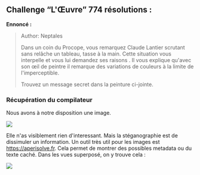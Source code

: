 ## Challenge “L'Œuvre” 774 résolutions :

**Ennoncé :**
>Author: Neptales
>
>Dans un coin du Procope, vous remarquez Claude Lantier scrutant sans relâche un tableau, tasse à la main. Cette situation vous interpelle et vous lui demandez ses raisons . Il vous explique qu'avec son œil de peintre il remarque des variations de couleurs à la limite de l'imperceptible.
>
>Trouvez un message secret dans la peinture ci-jointe.


### Récupération du compilateur

Nous avons à notre disposition une image.

<img src="./src/images/stegano_intro_1.png"/>

Elle n'as visiblement rien d'interessant. Mais la stéganographie est de dissimuler un information. Un outil très util pour les images est https://aperisolve.fr. Cela permet de montrer des possibles metadata ou du texte caché. Dans les vues superposé, on y trouve cela :

<img src="./src/images/stegano_intro_2.png"/>